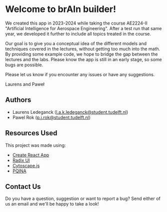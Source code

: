 # Welcome to brAIn builder!

We created this app in 2023-2024 while taking the course AE2224-II "Artificial Intelligence for Aerospace Engineering". After a test run that same year, we developed it further to include all topics treated in the course. 

Our goal is to give you a conceptual idea of the different models and techniques covered in the lectures, without getting too much into the math. By providing some example code, we hope to bridge the gap between the lectures and the labs. Please know the app is still in an early stage, so some bugs are possible. 

Please let us know if you encounter any issues or have any suggestions. 

Laurens and Paweł

## Authors

- Laurens Ledeganck ([l.a.k.ledeganck@student.tudelft.nl](mailto:l.a.k.ledeganck@student.tudelft.nl))
- Pawel Rok ([p.j.rok@student.tudelft.nl](mailto:p.j.rok@student.tudelft.nl))

## Resources Used

This project was made using:
- [Create React App](https://github.com/facebook/create-react-app)
- [Radix UI](https://www.radix-ui.com/)
- [Cytoscape.js](https://js.cytoscape.org/)
- [PQINA](https://pqina.nl)

## Contact Us

Do you have a question, suggestion or want to report a bug? Send either of us an email and we'll be happy to take a look!